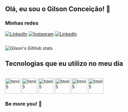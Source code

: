 ## Olá, eu sou o Gilson Conceição! 👋
### Minhas redes <br>
[![LinkedIn](https://img.shields.io/badge/LinkedIn-0077B5?style=for-the-badge&logo=linkedin&logoColor=white)](https://www.linkedin.com/in/gilson-conceicao/) [![Instagram](https://img.shields.io/badge/Instagram-E4405F?style=for-the-badge&logo=instagram&logoColor=white)](https://www.instagram.com/gilson_conceicao02/) [![LinkedIn](https://img.shields.io/badge/Gmail-D14836?style=for-the-badge&logo=gmail&logoColor=white)](gilsonconceicaosantos.jr@gmail.com)
## 
![Gilson's GitHub stats](https://github-readme-stats.vercel.app/api?username=gilsonconceicao&=true&theme=tokyonight)

## Tecnologias que eu utilizo no meu dia

<div style="display: inline_block"><br/>
    <img align="center" alt="html5" width="50" src="https://cdn.jsdelivr.net/gh/devicons/devicon/icons/html5/html5-original.svg"> 
    <img align="center" alt="html5" width="50" src="https://cdn.jsdelivr.net/gh/devicons/devicon/icons/css3/css3-original.svg">
    <img align="center" alt="html5" width="50" src="https://cdn.jsdelivr.net/gh/devicons/devicon/icons/javascript/javascript-original.svg">
    <img align="center" alt="html5" width="50" src="https://cdn.jsdelivr.net/gh/devicons/devicon/icons/react/react-original-wordmark.svg">
    <img align="center" alt="html5" width="50" src="https://cdn.jsdelivr.net/gh/devicons/devicon/icons/typescript/typescript-original.svg">
    <img align="center" alt="html5" width="50" src="https://cdn.jsdelivr.net/gh/devicons/devicon/icons/materialui/materialui-original.svg">
</div>
<div style="display: inline_block">
    
### Be more you! 🚀
